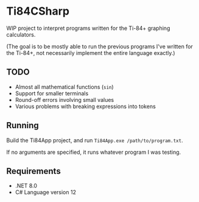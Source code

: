 # Ti84CSharp
WIP project to interpret programs written for the Ti-84+ graphing calculators.

(The goal is to be mostly able to run the previous programs I've written for the Ti-84+, not necessarily implement the entire language exactly.)

## TODO
- Almost all mathematical functions (`sin`)
- Support for smaller terminals
- Round-off errors involving small values
- Various problems with breaking expressions into tokens

## Running
Build the Ti84App project, and run `Ti84App.exe /path/to/program.txt`.

If no arguments are specified, it runs whatever program I was testing.

## Requirements
- .NET 8.0
- C# Language version 12